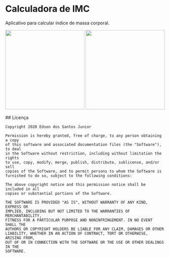 # Calculadora de IMC
Aplicativo para calcular índice de massa corporal.

<p align="center">
    <img src="https://res.cloudinary.com/edsan/image/upload/v1600789838/imc-calculator/imc-screenshot-01_ucughw.png" width="250"/>
    <img src="https://res.cloudinary.com/edsan/image/upload/v1600789839/imc-calculator/imc-screenshot-02_aqwtxo.png" width="250"/>
</p>
## Licença

    Copyright 2020 Edson dos Santos Junior
    
    Permission is hereby granted, free of charge, to any person obtaining a copy
    of this software and associated documentation files (the "Software"), to deal
    in the Software without restriction, including without limitation the rights
    to use, copy, modify, merge, publish, distribute, sublicense, and/or sell
    copies of the Software, and to permit persons to whom the Software is
    furnished to do so, subject to the following conditions:
    
    The above copyright notice and this permission notice shall be included in all
    copies or substantial portions of the Software.
    
    THE SOFTWARE IS PROVIDED "AS IS", WITHOUT WARRANTY OF ANY KIND, EXPRESS OR
    IMPLIED, INCLUDING BUT NOT LIMITED TO THE WARRANTIES OF MERCHANTABILITY,
    FITNESS FOR A PARTICULAR PURPOSE AND NONINFRINGEMENT. IN NO EVENT SHALL THE
    AUTHORS OR COPYRIGHT HOLDERS BE LIABLE FOR ANY CLAIM, DAMAGES OR OTHER
    LIABILITY, WHETHER IN AN ACTION OF CONTRACT, TORT OR OTHERWISE, ARISING FROM,
    OUT OF OR IN CONNECTION WITH THE SOFTWARE OR THE USE OR OTHER DEALINGS IN THE
    SOFTWARE.
